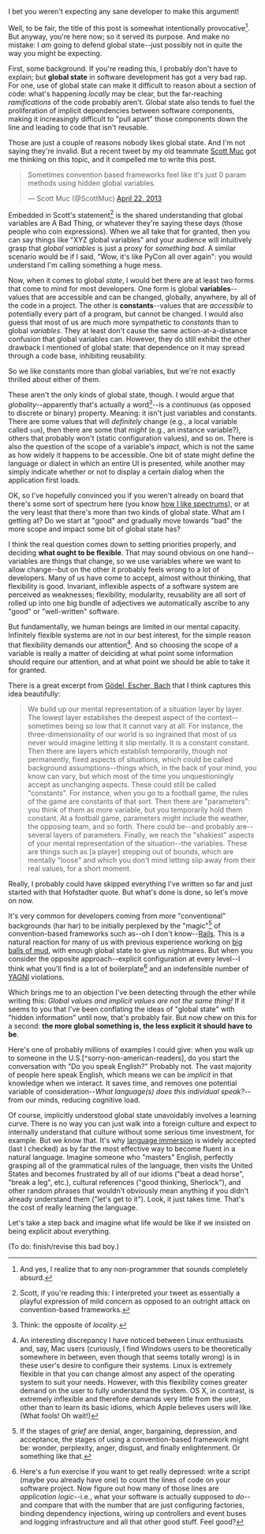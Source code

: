 I bet you weren't expecting any sane developer to make this argument!

Well, to be fair, the title of this post is somewhat intentionally provocative[^provocative-title]. But anyway, you're here now; so it served its purpose. And make no mistake: I *am* going to defend global state--just possibly not in quite the way you might be expecting.

First, some background. If you're reading this, I probably don't have to explain; but **global state** in software development has got a very bad rap. For one, use of global state can make it difficult to reason about a section of code: what's happening *locally* may be clear, but the far-reaching *ramifications* of the code probably aren't. Global state also tends to fuel the proliferation of implicit dependencies between software components, making it increasingly difficult to "pull apart" those components down the line and leading to code that isn't reusable.

Those are just a couple of reasons nobody likes global state. And I'm not saying they're invalid. But a recent tweet by my old teammate [Scott Muc](http://scottmuc.com/) got me thinking on this topic, and it compelled me to write this post.

<blockquote class="twitter-tweet"><p>Sometimes convention based frameworks feel like it's just 0 param methods using hidden global variables.</p>&mdash; Scott Muc (@ScottMuc) <a href="https://twitter.com/ScottMuc/status/326481455804997632">April 22, 2013</a></blockquote>
<script async src="//platform.twitter.com/widgets.js" charset="utf-8"></script>

Embedded in Scott's statement[^to-be-fair-to-scott] is the shared understanding that global variables are A Bad Thing, or whatever they're saying these days (those people who coin expressions). When we all take that for granted, then you can say things like "XYZ global variables" and your audience will intuitively grasp that *global variables* is just a proxy for *something bad*. A similar scenario would be if I said, "Wow, it's like PyCon all over again": you would understand I'm calling something a huge mess.

Now, when it comes to global *state*, I would bet there are at least two forms that come to mind for most developers. One form is global **variables**--values that are accessible and can be changed, globally, anywhere, by all of the code in a project. The other is **constants**--values that are *accessible* to potentially every part of a program, but cannot be changed. I would also guess that most of us are much more sympathetic to *constants* than to global *variables*. They at least don't cause the same action-at-a-distance confusion that global variables can. However, they do still exhibit the other drawback I mentioned of global state: that dependence on it may spread through a code base, inhibiting reusability.

So we like constants more than global variables, but we're not exactly thrilled about either of them.

These aren't the only kinds of global state, though. I would argue that *globality*--apparently that's actually a word[^globality]--is a *continuous* (as opposed to discrete or binary) property. Meaning: it isn't just variables and constants. There are some values that will *definitely* change (e.g., a local variable called `sum`), then there are some that *might* (e.g., an instance variable?), others that probably won't (static configuration values), and so on. There is also the question of the scope of a variable's *impact*, which is not the same as how widely it happens to be accessible. One bit of state might define the language or dialect in which an entire UI is presented, while another may simply indicate whether or not to display a certain dialog when the application first loads.

OK, so I've hopefully convinced you if you weren't already on board that there's some sort of spectrum here (you know [how I like spectrums](/posts/am-i-an-engineer.html)), or at the very least that there's more than two kinds of global state. What am I getting at? Do we start at "good" and gradually move towards "bad" the more scope and impact some bit of global state has?

I think the real question comes down to setting priorities properly, and deciding **what ought to be flexible**. That may sound obvious on one hand--variables are things that change, so we use variables where we want to allow change--but on the other it probably feels wrong to a lot of developers. Many of us have come to accept, almost without thinking, that flexibility is good. Invariant, inflexible aspects of a software system are perceived as weaknesses; flexibility, modularity, reusability are all sort of rolled up into one big bundle of adjectives we automatically ascribe to any "good" or "well-written" software.

But fundamentally, we human beings are limited in our mental capacity. Infinitely flexible systems are not in our best interest, for the simple reason that flexibility demands our attention[^flexibility-demands-attention]. And so choosing the scope of a variable is really a matter of deiciding at what point some information should require our attention, and at what point we should be able to take it for granted.

There is a great excerpt from [Gödel, Escher, Bach](www.amazon.com/Gödel-Escher-Bach-Eternal-Golden/dp/0465026567/) that I think captures this idea beautifully:

> We build up our mental representation of a situation layer by layer. The lowest
> layer establishes the deepest aspect of the context--sometimes being so low that it cannot
> vary at all. For instance, the three-dimensionality of our world is so ingrained that most
> of us never would imagine letting it slip mentally. It is a constant constant. Then there are
> layers which establish temporarily, though not permanently, fixed aspects of situations,
> which could be called background assumptions--things which, in the back of your mind,
> you know can vary, but which most of the time you unquestioningly accept as
> unchanging aspects. These could still be called "constants". For instance, when you go to
> a football game, the rules of the game are constants of that sort. Then there are
> "parameters": you think of them as more variable, but you temporarily hold them
> constant. At a football game, parameters might include the weather, the opposing team,
> and so forth. There could be--and probably are--several layers of parameters. Finally, we
> reach the "shakiest" aspects of your mental representation of the situation--the variables.
> These are things such as \[a player\] stepping out of bounds, which are mentally "loose"
> and which you don't mind letting slip away from their real values, for a short moment.

Really, I probably could have skipped everything I've written so far and just started with that Hofstadter quote. But what's done is done, so let's move on now.

It's very common for developers coming from more "conventional" backgrounds (har har) to be initially perplexed by the "magic"[^stages-of-convention-based-frameworks] of convention-based frameworks such as--oh I don't know--[Rails](http://rubyonrails.org/). This is a natural reaction for many of us with previous experience working on [big balls of mud](http://en.wikipedia.org/wiki/Big_ball_of_mud), with enough global state to give us nightmares. But when you consider the opposite approach--explicit configuration at every level--I think what you'll find is a lot of boilerplate[^boilerplate] and an indefensible number of [YAGNI](http://www.xprogramming.com/Practices/PracNotNeed.html) violations.

Which brings me to an objection I've been detecting through the ether while writing this: *Global values and implicit values are not the same thing!* If it seems to you that I've been conflating the ideas of "global state" with "hidden information" until now, that's probably fair. But now chew on this for a second: **the more global something is, the less explicit it should have to be**.

Here's one of probably millions of examples I could give: when you walk up to someone in the U.S.[^sorry-non-american-readers], do you start the conversation with "Do you speak English?" Probably not. The vast majority of people here speak English, which means we can be *implicit* in that knowledge when we interact. It saves time, and removes one potential variable of consideration--*What language(s) does this individual speak?*--from our minds, reducing cognitive load.

Of course, implicitly understood global state unavoidably involves a learning curve. There is no way you can just walk into a foreign culture and expect to internally understand that culture without some serious time investment, for example. But we know that. It's why [language immersion](http://en.wikipedia.org/wiki/Language_immersion) is widely accepted (last I checked) as by far the most effective way to become fluent in a natural language. Imagine someone who "masters" English, perfectly grasping all of the grammatical rules of the language, then visits the United States and becomes frustrated by all of our idioms ("beat a dead horse", "break a leg", etc.), cultural references ("good thinking, Sherlock"), and other random phrases that wouldn't obviously mean anything if you didn't already understand them ("let's get to it"). Look, it just takes time. That's the cost of really learning the language.

Let's take a step back and imagine what life would be like if we insisted on being explicit about everything.

(To do: finish/revise this bad boy.)

[^provocative-title]: And yes, I realize that to any non-programmer that sounds completely absurd.

[^to-be-fair-to-scott]: Scott, if you're reading this: I interpreted your tweet as essentially a playful expression of mild concern as opposed to an outright attack on convention-based frameworks.

[^globality]: Think: the opposite of *locality*.

[^flexibility-demands-attention]: An interesting discrepancy I have noticed between Linux enthusiasts and, say, Mac users (curiously, I find Windows users to be theoretically somewhere in between, even though that seems totally wrong) is in these user's desire to configure their systems. Linux is extremely flexible in that you can change almost any aspect of the operating system to suit your needs. However, with this flexibility comes greater demand on the user to fully understand the system. OS X, in contrast, is extremely inflexible and therefore demands very little from the user, other than to learn its basic idioms, which Apple believes users will like. (What fools! Oh wait!)

[^stages-of-convention-based-frameworks]: If the stages of *grief* are denial, anger, bargaining, depression, and acceptance, the stages of using a convention-based framework might be: wonder, perplexity, anger, disgust, and finally enlightenment. Or something like that.

[^boilerplate]: Here's a fun exercise if you want to get really depressed: write a script (maybe you already have one) to count the lines of code on your software project. Now figure out how many of those lines are *application logic*--i.e., what your software is actually supposed to *do*--and compare that with the number that are just configuring factories, binding dependency injections, wiring up controllers and event buses and logging infrastructure and all that other good stuff. Feel good?
